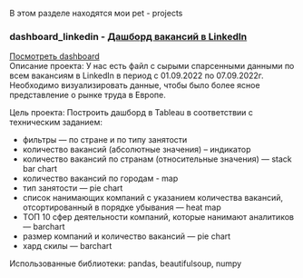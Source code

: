 В этом разделе находятся мои pet - projects <br>

### dashboard_linkedin - <a href='https://github.com/gilmanov-ma/pet_projects/tree/main/dashboard%20linkedin'> Дашборд вакансий в LinkedIn </a> <br>

 <a href='https://public.tableau.com/views/linkedin_16633158968230/Dashboard1?:language=en-US&:display_count=n&:origin=viz_share_link'> Посмотреть dashboard   </a> <br>
Описание проекта: У нас есть файл с сырыми спарсенными данными по всем вакансиям в LinkedIn в период с 01.09.2022 по 07.09.2022г. Необходимо визуализировать данные, чтобы было более ясное представление о рынке труда в Европе.<br>

Цель проекта: Построить дашборд в Tableau в соответствии с техническим заданием:<br>

- фильтры — по стране и по типу занятости<br>
- количество вакансий (абсолютные значения) – индикатор<br>
- количество вакансий по странам (относительные значения) — stack bar chart<br>
- количество вакансий по городам - map<br>
- тип занятости — pie chart<br>
- список нанимающих компаний с указанием количества вакансий, отсортированный в порядке убывания — heat map<br>
- ТОП 10 сфер деятельности компаний, которые нанимают аналитиков — barchart<br>
- размер компаний и количество вакансий — pie chart<br>
- хард скилы — barchart<br>

Использованные библиотеки: pandas, beautifulsoup, numpy<br>
